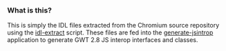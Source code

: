 ### What is this?

This is simply the IDL files extracted from the Chromium source repository using the [idl-extract](https://github.com/gwt-jsinterop/idl-extract)
script. These files are fed into the [generate-jsintrop](https://github.com/gwt-jsinterop/generate-jsinterop) application to generate GWT 2.8 JS interop interfaces and classes.
